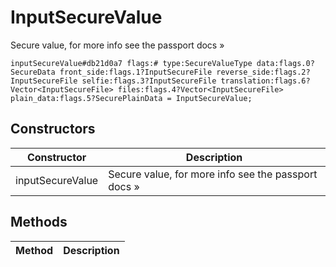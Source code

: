 # InputSecureValue
Secure value, for more info see the passport docs »

```
inputSecureValue#db21d0a7 flags:# type:SecureValueType data:flags.0?SecureData front_side:flags.1?InputSecureFile reverse_side:flags.2?InputSecureFile selfie:flags.3?InputSecureFile translation:flags.6?Vector<InputSecureFile> files:flags.4?Vector<InputSecureFile> plain_data:flags.5?SecurePlainData = InputSecureValue;
```

## Constructors
| Constructor | Description |
| ---- | ----------- |
| inputSecureValue | Secure value, for more info see the passport docs » |


## Methods
| Method | Description |
| ---- | ----------- |


